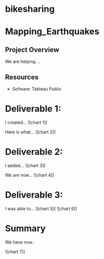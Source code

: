# bikesharing

# Mapping_Earthquakes

## Project Overview
We are helping ...

## Resources
- Sofware: Tableau Public

# Deliverable 1: 
I created...
![chart 1](

Here is what...
![chart 2](

# Deliverable 2: 
I added...
![chart 3](

We are now...
![chart 4](

# Deliverable 3: 
I was able to...
![chart 5](
![chart 6](

# Summary
We have now..

![chart 7](

